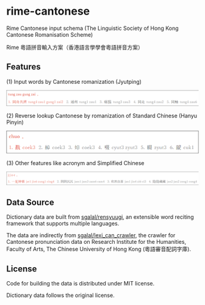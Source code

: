 # rime-cantonese

Rime Cantonese input schema (The Linguistic Society of Hong Kong Cantonese Romanisation Scheme)

Rime 粵語拼音輸入方案（香港語言學學會粵語拼音方案）

## Features

(1) Input words by Cantonese romanization (Jyutping)

![demo0](demo/0.png)

(2) Reverse lookup Cantonese by romanization of Standard Chinese (Hanyu Pinyin)

![demo1](demo/1.png)

(3) Other features like acronym and Simplified Chinese

![demo2](demo/2.png)

## Data Source

Dictionary data are built from [sgalal/rensyuugi](https://github.com/sgalal/rensyuugi/tree/master/index.files/cantonese), an extensible word reciting framework that supports multiple languages.

The data are indirectly from [sgalal/lexi_can_crawler](https://github.com/sgalal/lexi_can_crawler#decoding-problem), the crawler for Cantonese pronunciation data on Research Institute for the Humanities, Faculty of Arts, The Chinese University of Hong Kong (粵語審音配詞字庫).

## License

Code for building the data is distributed under MIT license.

Dictionary data follows the original license.
